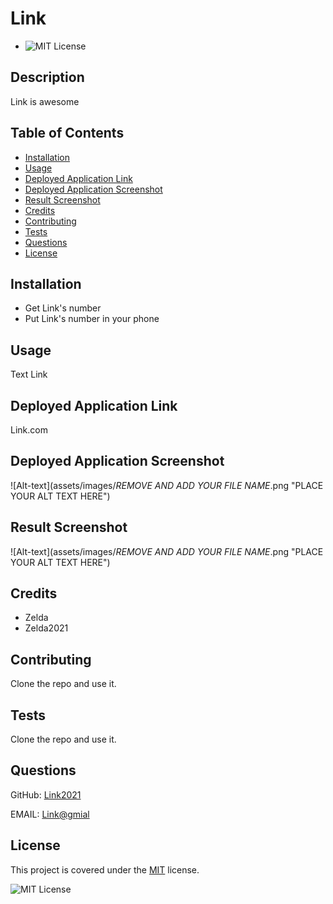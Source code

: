  # Link
  * ![MIT License](https://img.shields.io/badge/license-MIT-blue)

  ## Description
  Link is awesome

  ## Table of Contents
  * [Installation](#installation)
  * [Usage](#usage)
  * [Deployed Application Link](#deployed-application-link)
  * [Deployed Application Screenshot](#deployedapplicationscreenshot)
  * [Result Screenshot](#resultscreenshot)
  * [Credits](#credits)
  * [Contributing](#contributing)
  * [Tests](#tests)
  * [Questions](#questions)
  * [License](#license)

  
  ## Installation
  *  Get Link's number
  *  Put Link's number in your phone
  
  
  ## Usage
  Text Link
  
  
  ## Deployed Application Link
  
  Link.com
  
  
  ## Deployed Application Screenshot
  
  ![Alt-text](assets/images/*REMOVE AND ADD YOUR FILE NAME*.png "PLACE YOUR ALT TEXT HERE")
  
  
  ## Result Screenshot
  
  ![Alt-text](assets/images/*REMOVE AND ADD YOUR FILE NAME*.png "PLACE YOUR ALT TEXT HERE")
  
  
  ## Credits
  
    
  * Zelda
  * Zelda2021
  
  
  ## Contributing
  Clone the repo and use it.
  
  
  ## Tests
  Clone the repo and use it.
  
  
  ## Questions
  GitHub: [Link2021](https://github.com/Link2021)

  EMAIL: [Link@gmial](mailto:Link@gmial)
  
  
  ## License
  This project is covered under the [MIT](../assets/license-files/MIT.txt) license.

 ![MIT License](https://img.shields.io/badge/license-MIT-blue)
